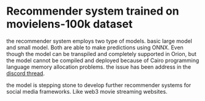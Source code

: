 # Recommender system trained on movielens-100k dataset
the recommender system employs two type of models. basic large model and small model. Both are able to make predictions using ONNX. Even though
the model can be transpiled and completely supported in Orion, but the model cannot be compiled and deployed because of Cairo programming language memory allocation
problems. the issue has been address in the [discord thread](https://discord.com/channels/1070370565761802372/1210497513208160266).

the model is stepping stone to develop further recommender systems for social media frameworks. Like web3 movie streaming websites.
